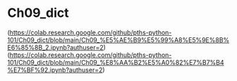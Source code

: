 # Ch09_dict

(https://colab.research.google.com/github/pths-python-101/Ch09_dict/blob/main/Ch09_%E5%AE%B9%E5%99%A8%E5%9E%8B%E6%85%8B_2.ipynb?authuser=2)
(https://colab.research.google.com/github/pths-python-101/Ch09_dict/blob/main/Ch09_%E8%AA%B2%E5%A0%82%E7%B7%B4%E7%BF%92.ipynb?authuser=2)
